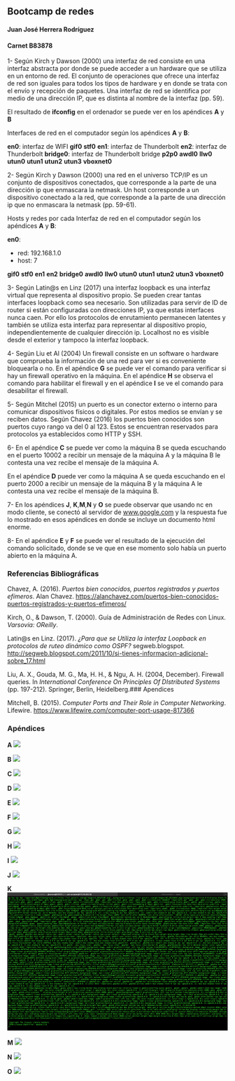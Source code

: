 ﻿
## Bootcamp de redes
#### Juan José Herrera Rodríguez
#### Carnet B83878

1- Según Kirch y Dawson (2000) una interfaz de red consiste en una interfaz abstracta por donde se puede acceder a un hardware que se utiliza en un entorno de red. El conjunto de operaciones que ofrece una interfaz de red son iguales para todos los tipos de hardware y en donde se trata con el envío y recepción de paquetes. Una interfaz de red se identifica por medio de una dirección IP, que es distinta al nombre de la interfaz (pp. 59).

El resultado de **ifconfig**  en el ordenador se puede ver en los apéndices **A** y **B**

Interfaces de red en el computador según los apéndices **A** y **B**:

**en0**: interfaz de WIFI
**gif0**
**stf0**
**en1**: interfaz de Thunderbolt
**en2**: interfaz de Thunderbolt
**bridge0**: interfaz de Thunderbolt bridge
**p2p0**
**awdl0**
**llw0**
**utun0**
**utun1**
**utun2**
**utun3**
**vboxnet0**

2- Según Kirch y Dawson (2000) una red en el universo TCP/IP es un conjunto de dispositivos conectados, que corresponde a la parte de una dirección ip que enmascara la netmask. Un host corresponde a un dispositivo conectado a la red, que corresponde a la parte de una dirección ip que no enmascara la netmask  (pp. 59-61).

Hosts y redes por cada Interfaz de red en el computador según los apéndices **A** y **B**:

**en0**:
- red: 192.168.1.0
- host: 7

**gif0**
**stf0**
**en1**
**en2**
**bridge0**
**awdl0**
**llw0**
**utun0**
**utun1**
**utun2**
**utun3**
**vboxnet0**

3- Según Latin@s en Linz (2017) una interfaz loopback es una interfaz virtual que representa al dispositivo propio. Se pueden crear tantas interfaces loopback como sea necesario. Son utilizadas para servir de ID de router si están configuradas con direcciones IP,  ya que estas interfaces nunca caen. Por ello los protocolos de enrutamiento permanecen latentes y también se utiliza esta interfaz para representar al dispositivo propio, independientemente de cualquier dirección ip. Localhost no es visible desde el exterior y tampoco la interfaz loopback.

4- Según Liu et Al (2004) Un firewall consiste en un software o hardware que comprueba la información de una red para ver si es conveniente bloquearla o no.
En el apéndice **G** se puede ver el comando para verificar si hay un firewall operativo en la máquina. En el apéndice **H** se observa el comando para habilitar el firewall y en el apéndice **I** se ve el comando para desabilitar el firewall.

5- Según Mitchel (2015) un puerto es un conector externo o interno para comunicar dispositivos físicos o digitales. Por estos medios se envían y se reciben datos. Según Chavez (2016) los puertos bien conocidos son puertos cuyo rango va del 0 al 123. Estos se encuentran reservados para protocolos ya establecidos como HTTP y SSH.

6- En el apéndice **C** se puede ver como la máquina B se queda escuchando en el puerto 10002 a recibir un mensaje de la máquina A y la máquina B le contesta una vez recibe el mensaje de la máquina A.

En el apéndice **D** puede ver como la máquina A se queda escuchando en el puerto 2000 a recibir un mensaje de la máquina B y la máquina A le contesta una vez recibe el mensaje de la máquina B.

7- En los apéndices **J**, **K**,**M**,**N** y **O** se puede observar que usando nc en modo cliente, se conectó al servidor de www.google.com y la respuesta fue lo mostrado en esos apéndices en donde se incluye un documento html enorme.

8- En el apéndice **E** y **F** se puede ver el resultado de la ejecución del comando solicitado, donde se ve que en ese momento solo había un puerto abierto en la máquina A.
### Referencias Bibliográficas

Chavez, A. (2016). _Puertos bien conocidos, puertos registrados y puertos efímeros_. Alan Chavez. https://alanchavez.com/puertos-bien-conocidos-puertos-registrados-y-puertos-efimeros/

Kirch, O., & Dawson, T. (2000). Guía de 		Administración de Redes con Linux. _Varsovia: OReilly_.

Latin@s en Linz. (2017). _¿Para que se Utiliza la interfaz Loopback en protocolos de ruteo dinámico como OSPF?_ segweb.blogspot. http://segweb.blogspot.com/2011/10/si-tienes-informacion-adicional-sobre_17.html

Liu, A. X., Gouda, M. G., Ma, H. H., & Ngu, A. H. (2004, December). Firewall queries. In _International Conference On Principles Of DIstributed Systems_ (pp. 197-212). Springer, Berlin, Heidelberg.### Apendices

Mitchell, B. (2015). _Computer Ports and Their Role in Computer Networking_. Lifewire. https://www.lifewire.com/computer-port-usage-817366
### Apéndices
**A**
![](``captura1``.png)

**B**
![](``captura2``.png)

**C**
![](``captura3``.png)

**D**
![](``captura4``.png)

**E**
![](``captura5``.png)

**F**
![](``captura6``.png)

**G**
![](``captura7``.png)

**H**
![](``captura8``.png)

**I**
![](``captura9``.png)

**J**
![](``captura10``.png)

**K**
![](captura11.png)


**M**
![](``captura12``.png)

**N**
![](``captura13``.png)

**O**
![](``captura14``.png)
